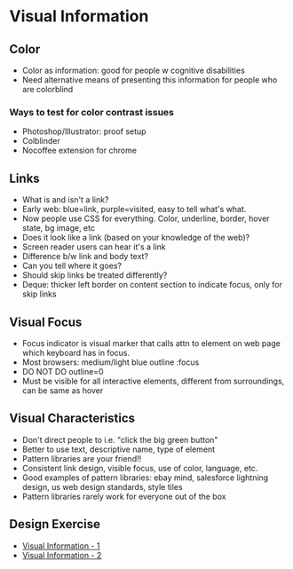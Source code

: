 # Visual Information

## Color
- Color as information: good for people w cognitive disabilities
- Need alternative means of presenting this information for people who are colorblind

### Ways to test for color contrast issues
- Photoshop/Illustrator: proof setup
- Colblinder
- Nocoffee extension for chrome

## Links
- What is and isn't a link?
- Early web: blue=link, purple=visited, easy to tell what's what.
- Now people use CSS for everything. Color, underline, border, hover state, bg image, etc
- Does it look like a link (based on your knowledge of the web)?
- Screen reader users can hear it's a link
- Difference b/w link and body text?
- Can you tell where it goes?
- Should skip links be treated differently?
- Deque: thicker left border on content section to indicate focus, only for skip links

## Visual Focus
- Focus indicator is visual marker that calls attn to element on web page which keyboard has in focus.
- Most browsers: medium/light blue outline :focus
- DO NOT DO outline=0
- Must be visible for all interactive elements, different from surroundings, can be same as hover

## Visual Characteristics
- Don't direct people to i.e. "click the big green button"
- Better to use text, descriptive name, type of element
- Pattern libraries are your friend!!
- Consistent link design, visible focus, use of color, language, etc.
- Good examples of pattern libraries: ebay mind, salesforce lightning design, us web design standards, style tiles
- Pattern libraries rarely work for everyone out of the box

## Design Exercise
- [Visual Information - 1](visual_information_1.JPG)
- [Visual Information - 2](visual_information_2.JPG)
